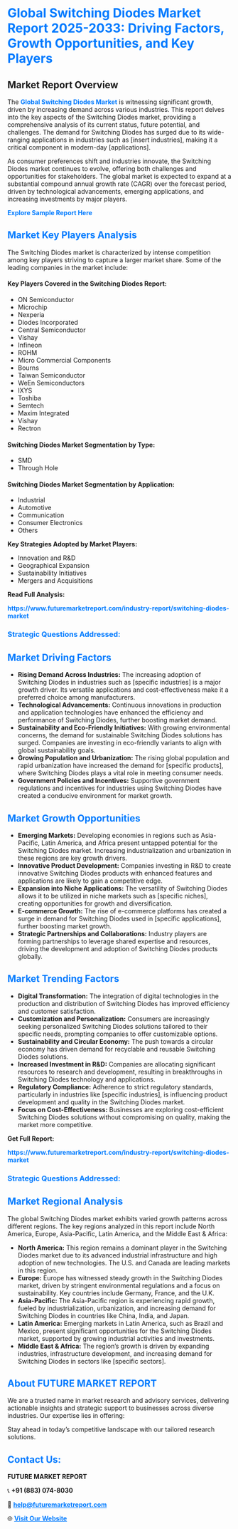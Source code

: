 <h1 style="color: #007BFF;">Global Switching Diodes Market Report 2025-2033: Driving Factors, Growth Opportunities, and Key Players</h1>

<section id="overview">
<h2>Market Report Overview</h2>
<p>The <a href="https://www.futuremarketreport.com/industry-report/switching-diodes-market" style="color: #007BFF; text-decoration: none;"><strong>Global Switching Diodes Market</strong></a> is witnessing significant growth, driven by increasing demand across various industries. This report delves into the key aspects of the Switching Diodes market, providing a comprehensive analysis of its current status, future potential, and challenges. The demand for Switching Diodes has surged due to its wide-ranging applications in industries such as [insert industries], making it a critical component in modern-day [applications].</p>
<p>As consumer preferences shift and industries innovate, the Switching Diodes market continues to evolve, offering both challenges and opportunities for stakeholders. The global market is expected to expand at a substantial compound annual growth rate (CAGR) over the forecast period, driven by technological advancements, emerging applications, and increasing investments by major players.</p>
</section>

<section id="overview">
<p><a href="https://www.futuremarketreport.com/request-sample/reportId=76882" style="color: #007BFF; text-decoration: none;"><strong>Explore Sample Report Here</strong></a></p>
</section>

<section id="key-players">
<h2 style="color: #007BFF;">Market Key Players Analysis</h2>
<p>The Switching Diodes market is characterized by intense competition among key players striving to capture a larger market share. Some of the leading companies in the market include:</p>
<h4>Key Players Covered in the Switching Diodes Report:</h4>
<ul><li>ON Semiconductor</li><li>Microchip</li><li>Nexperia</li><li>Diodes Incorporated</li><li>Central Semiconductor</li><li>Vishay</li><li>Infineon</li><li>ROHM</li><li>Micro Commercial Components</li><li>Bourns</li><li>Taiwan Semiconductor</li><li>WeEn Semiconductors</li><li>IXYS</li><li>Toshiba</li><li>Semtech</li><li>Maxim Integrated</li><li>Vishay</li><li>Rectron</li></ul>
<h4>Switching Diodes Market Segmentation by Type:</h4>
<ul><li>SMD</li><li>Through Hole</li></ul>

<h4>Switching Diodes Market Segmentation by Application:</h4>
<ul><li>Industrial</li><li>Automotive</li><li>Communication</li><li>Consumer Electronics</li><li>Others</li></ul>
<p><strong>Key Strategies Adopted by Market Players:</strong></p>
<ul>
<li>Innovation and R&D</li>
<li>Geographical Expansion</li>
<li>Sustainability Initiatives</li>
<li>Mergers and Acquisitions</li>
</ul>
</section>

<section>
<p><strong>Read Full Analysis: </strong></p><a href="https://www.futuremarketreport.com/industry-report/switching-diodes-market" style="color: #007BFF; text-decoration: none;"><strong>https://www.futuremarketreport.com/industry-report/switching-diodes-market</strong></a>
<h3 style="color: #007BFF;">Strategic Questions Addressed:</h3>
</section>

<section id="driving-factors">
<h2 style="color: #007BFF;">Market Driving Factors</h2>
<ul>
<li><strong>Rising Demand Across Industries:</strong> The increasing adoption of Switching Diodes in industries such as [specific industries] is a major growth driver. Its versatile applications and cost-effectiveness make it a preferred choice among manufacturers.</li>
<li><strong>Technological Advancements:</strong> Continuous innovations in production and application technologies have enhanced the efficiency and performance of Switching Diodes, further boosting market demand.</li>
<li><strong>Sustainability and Eco-Friendly Initiatives:</strong> With growing environmental concerns, the demand for sustainable Switching Diodes solutions has surged. Companies are investing in eco-friendly variants to align with global sustainability goals.</li>
<li><strong>Growing Population and Urbanization:</strong> The rising global population and rapid urbanization have increased the demand for [specific products], where Switching Diodes plays a vital role in meeting consumer needs.</li>
<li><strong>Government Policies and Incentives:</strong> Supportive government regulations and incentives for industries using Switching Diodes have created a conducive environment for market growth.</li>
</ul>
</section>

<section id="growth-opportunities">
<h2 style="color: #007BFF;">Market Growth Opportunities</h2>
<ul>
<li><strong>Emerging Markets:</strong> Developing economies in regions such as Asia-Pacific, Latin America, and Africa present untapped potential for the Switching Diodes market. Increasing industrialization and urbanization in these regions are key growth drivers.</li>
<li><strong>Innovative Product Development:</strong> Companies investing in R&D to create innovative Switching Diodes products with enhanced features and applications are likely to gain a competitive edge.</li>
<li><strong>Expansion into Niche Applications:</strong> The versatility of Switching Diodes allows it to be utilized in niche markets such as [specific niches], creating opportunities for growth and diversification.</li>
<li><strong>E-commerce Growth:</strong> The rise of e-commerce platforms has created a surge in demand for Switching Diodes used in [specific applications], further boosting market growth.</li>
<li><strong>Strategic Partnerships and Collaborations:</strong> Industry players are forming partnerships to leverage shared expertise and resources, driving the development and adoption of Switching Diodes products globally.</li>
</ul>
</section>

<section id="trending-factors">
<h2 style="color: #007BFF;">Market Trending Factors</h2>
<ul>
<li><strong>Digital Transformation:</strong> The integration of digital technologies in the production and distribution of Switching Diodes has improved efficiency and customer satisfaction.</li>
<li><strong>Customization and Personalization:</strong> Consumers are increasingly seeking personalized Switching Diodes solutions tailored to their specific needs, prompting companies to offer customizable options.</li>
<li><strong>Sustainability and Circular Economy:</strong> The push towards a circular economy has driven demand for recyclable and reusable Switching Diodes solutions.</li>
<li><strong>Increased Investment in R&D:</strong> Companies are allocating significant resources to research and development, resulting in breakthroughs in Switching Diodes technology and applications.</li>
<li><strong>Regulatory Compliance:</strong> Adherence to strict regulatory standards, particularly in industries like [specific industries], is influencing product development and quality in the Switching Diodes market.</li>
<li><strong>Focus on Cost-Effectiveness:</strong> Businesses are exploring cost-efficient Switching Diodes solutions without compromising on quality, making the market more competitive.</li>
</ul>
</section>

<section>
<p><strong>Get Full Report: </strong></p><a href="https://www.futuremarketreport.com/industry-report/switching-diodes-market" style="color: #007BFF; text-decoration: none;"><strong>https://www.futuremarketreport.com/industry-report/switching-diodes-market</strong></a>
<h3 style="color: #007BFF;">Strategic Questions Addressed:</h3>
</section>


<section id="regional-analysis">
<h2 style="color: #007BFF;">Market Regional Analysis</h2>
<p>The global Switching Diodes market exhibits varied growth patterns across different regions. The key regions analyzed in this report include North America, Europe, Asia-Pacific, Latin America, and the Middle East & Africa:</p>
<ul>
<li><strong>North America:</strong> This region remains a dominant player in the Switching Diodes market due to its advanced industrial infrastructure and high adoption of new technologies. The U.S. and Canada are leading markets in this region.</li>
<li><strong>Europe:</strong> Europe has witnessed steady growth in the Switching Diodes market, driven by stringent environmental regulations and a focus on sustainability. Key countries include Germany, France, and the U.K.</li>
<li><strong>Asia-Pacific:</strong> The Asia-Pacific region is experiencing rapid growth, fueled by industrialization, urbanization, and increasing demand for Switching Diodes in countries like China, India, and Japan.</li>
<li><strong>Latin America:</strong> Emerging markets in Latin America, such as Brazil and Mexico, present significant opportunities for the Switching Diodes market, supported by growing industrial activities and investments.</li>
<li><strong>Middle East & Africa:</strong> The region’s growth is driven by expanding industries, infrastructure development, and increasing demand for Switching Diodes in sectors like [specific sectors].</li>
</ul>
</section>

<footer>
<h2 style="color: #007BFF;">About FUTURE MARKET REPORT</h2>
<p>We are a trusted name in market research and advisory services, delivering actionable insights and strategic support to businesses across diverse industries. Our expertise lies in offering:</p>

<p>Stay ahead in today’s competitive landscape with our tailored research solutions.</p>

<h2 style="color: #007BFF;">Contact Us:</h2>
<p><strong>FUTURE MARKET REPORT</strong></p>
<p>📞 <strong>+91 (883) 074-8030</strong></p>
<p>📧 <strong><a href="mailto:help@futuremarketreport.com" style="color: #007BFF;">help@futuremarketreport.com</a></strong></p>
<p>🌐 <strong><a href="https://www.futuremarketreport.com/" style="color: #007BFF;">Visit Our Website</a></strong></p>
</footer>
